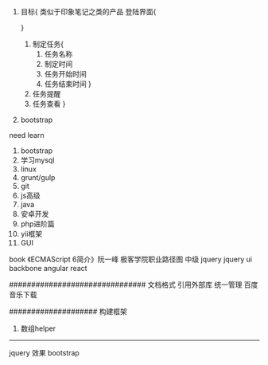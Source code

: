 1. 目标{
    类似于印象笔记之类的产品 
    登陆界面{

    }
    1. 制定任务{
        1. 任务名称
        2. 制定时间
        3. 任务开始时间
        4. 任务结束时间
    }
    2. 任务提醒
    3. 任务查看
}

2. bootstrap

need learn
1. bootstrap 
2. 学习mysql
3. linux
4. grunt/gulp
5. git
6. js高级
7. java 
8. 安卓开发
9. php进阶篇 
10. yii框架
11. GUI

book
《ECMAScript 6简介》阮一峰
极客学院职业路径图
中级
jquery 
jquery ui
backbone
angular
react

###############################
文档格式
引用外部库 统一管理
百度音乐下载

####################
构建框架
1. 数组helper

***********
jquery 效果
bootstrap


